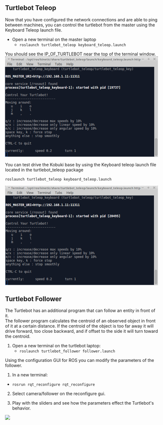 
## Turtlebot Teleop
Now that you have configured the network connections and are able to ping between machines, you can control the turtlebot from the master using the Keyboard Teleop launch file.

- Open a new terminal on the master laptop
  - `roslaunch turtlebot_teleop keyboard_teleop.launch`

You should see the IP_OF_TURTLEBOT near the top of the terminal window.
![](Resources/04-turtlebot_keyboard_teleop_master.png)

You can test drive the Kobuki base by using the Keyboard teleop launch file located in the turtlebot_teleop package
```bash
roslaunch turtlebot_teleop keyboard_teleop.launch
```
![](Resources/04-turtlebot_keyboard_teleop.png)


## Turtlebot Follower
The Turtlebot has an additional program that can follow an entity in front of it.  
The follower program calculates the centroid of an observed object in front of it at a certain distance. If the centroid of the object is too far away it will drive forward, too close backward, and if offset to the side it will turn toward the centroid. 

1. Open a new terminal on the turtlebot laptop:
    * `roslaunch turtlebot_follower follower.launch`


Using the configuration GUI for ROS you can modify the parameters of the follower.
1. In a new terminal:
  - `rosrun rqt_reconfigure rqt_reconfigure`

2. Select camera/follower on the reconfigure gui.

3. Play with the sliders and see how the parameters effect the Turtlebot's behavior.

![](Resources/04-turtlebot_follow_reconfigure.png)
